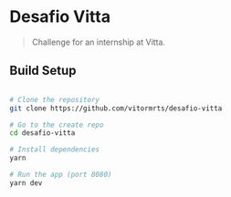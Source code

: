 # Desafio Vitta

> Challenge for an internship at Vitta.

## Build Setup

``` bash

# Clone the repository
git clone https://github.com/vitormrts/desafio-vitta

# Go to the create repo
cd desafio-vitta

# Install dependencies
yarn

# Run the app (port 8080)
yarn dev
```
